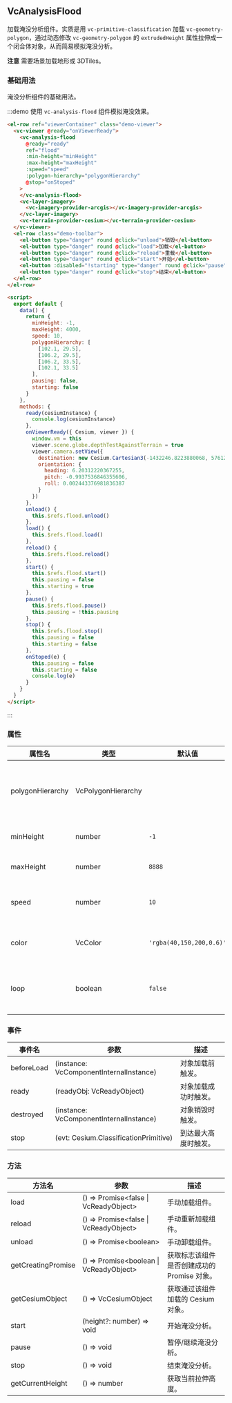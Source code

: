 <!--
 * @Author: zouyaoji@https://github.com/zouyaoji
 * @Date: 2021-12-31 12:16:42
 * @LastEditTime: 2022-08-10 21:49:14
 * @LastEditors: zouyaoji
 * @Description:
 * @FilePath: \10_vue-cesium\website\docs\zh-CN\analyses\vc-analysis-flood.md
-->

## VcAnalysisFlood

加载淹没分析组件。实质是用 `vc-primitive-classification` 加载 `vc-geometry-polygon`，通过动态修改 `vc-geometry-polygon` 的 `extrudedHeight` 属性拉伸成一个闭合体对象，从而简易模拟淹没分析。

**注意** 需要场景加载地形或 3DTiles。

### 基础用法

淹没分析组件的基础用法。

:::demo 使用 `vc-analysis-flood` 组件模拟淹没效果。

```html
<el-row ref="viewerContainer" class="demo-viewer">
  <vc-viewer @ready="onViewerReady">
    <vc-analysis-flood
      @ready="ready"
      ref="flood"
      :min-height="minHeight"
      :max-height="maxHeight"
      :speed="speed"
      :polygon-hierarchy="polygonHierarchy"
      @stop="onStoped"
    >
    </vc-analysis-flood>
    <vc-layer-imagery>
      <vc-imagery-provider-arcgis></vc-imagery-provider-arcgis>
    </vc-layer-imagery>
    <vc-terrain-provider-cesium></vc-terrain-provider-cesium>
  </vc-viewer>
  <el-row class="demo-toolbar">
    <el-button type="danger" round @click="unload">销毁</el-button>
    <el-button type="danger" round @click="load">加载</el-button>
    <el-button type="danger" round @click="reload">重载</el-button>
    <el-button type="danger" round @click="start">开始</el-button>
    <el-button :disabled="!starting" type="danger" round @click="pause">{{pausing ? '继续' : '暂停'}}</el-button>
    <el-button type="danger" round @click="stop">结束</el-button>
  </el-row>
</el-row>

<script>
  export default {
    data() {
      return {
        minHeight: -1,
        maxHeight: 4000,
        speed: 10,
        polygonHierarchy: [
          [102.1, 29.5],
          [106.2, 29.5],
          [106.2, 33.5],
          [102.1, 33.5]
        ],
        pausing: false,
        starting: false
      }
    },
    methods: {
      ready(cesiumInstance) {
        console.log(cesiumInstance)
      },
      onViewerReady({ Cesium, viewer }) {
        window.vm = this
        viewer.scene.globe.depthTestAgainstTerrain = true
        viewer.camera.setView({
          destination: new Cesium.Cartesian3(-1432246.8223880068, 5761224.588247942, 3297281.1889481535),
          orientation: {
            heading: 6.20312220367255,
            pitch: -0.9937536846355606,
            roll: 0.002443376981836387
          }
        })
      },
      unload() {
        this.$refs.flood.unload()
      },
      load() {
        this.$refs.flood.load()
      },
      reload() {
        this.$refs.flood.reload()
      },
      start() {
        this.$refs.flood.start()
        this.pausing = false
        this.starting = true
      },
      pause() {
        this.$refs.flood.pause()
        this.pausing = !this.pausing
      },
      stop() {
        this.$refs.flood.stop()
        this.pausing = false
        this.starting = false
      },
      onStoped(e) {
        this.pausing = false
        this.starting = false
        console.log(e)
      }
    }
  }
</script>
```

:::

### 属性

| 属性名           | 类型               | 默认值                   | 描述                                            |
| ---------------- | ------------------ | ------------------------ | ----------------------------------------------- |
| polygonHierarchy | VcPolygonHierarchy |                          | `required` 指定构建淹没分析多边形的经纬度数组。 |
| minHeight        | number             | `-1 `                    | `optional` 指定最小高程。                       |
| maxHeight        | number             | `8888`                   | `optional` 指定最大高程。                       |
| speed            | number             | `10`                     | `optional` 指定每帧增加的高度。                 |
| color            | VcColor            | `'rgba(40,150,200,0.6)'` | `optional` 指定淹没分析对象颜色。               |
| loop             | boolean            | `false`                  | `optional` 指定到达最大高度后是否重新开始。     |

### 事件

| 事件名     | 参数                                    | 描述                 |
| ---------- | --------------------------------------- | -------------------- |
| beforeLoad | (instance: VcComponentInternalInstance) | 对象加载前触发。     |
| ready      | (readyObj: VcReadyObject)               | 对象加载成功时触发。 |
| destroyed  | (instance: VcComponentInternalInstance) | 对象销毁时触发。     |
| stop       | (evt: Cesium.ClassificationPrimitive)   | 到达最大高度时触发。 |

### 方法

| 方法名             | 参数                                     | 描述                                        |
| ------------------ | ---------------------------------------- | ------------------------------------------- |
| load               | () => Promise\<false \| VcReadyObject\>  | 手动加载组件。                              |
| reload             | () => Promise\<false \| VcReadyObject\>  | 手动重新加载组件。                          |
| unload             | () => Promise\<boolean\>                 | 手动卸载组件。                              |
| getCreatingPromise | () => Promise\<boolean \| VcReadyObject> | 获取标志该组件是否创建成功的 Promise 对象。 |
| getCesiumObject    | () => VcCesiumObject                     | 获取通过该组件加载的 Cesium 对象。          |
| start              | (height?: number) => void                | 开始淹没分析。                              |
| pause              | () => void                               | 暂停/继续淹没分析。                         |
| stop               | () => void                               | 结束淹没分析。                              |
| getCurrentHeight   | () => number                             | 获取当前拉伸高度。                          |
